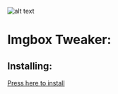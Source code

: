 ![alt text](https://i.imgur.com/gklSVJh.png)

# Imgbox Tweaker:

## Installing:

[Press here to install](https://greasyfork.org/scripts/454582-imgbox-tweaker/code/Imgbox%20Tweaker.user.js)
